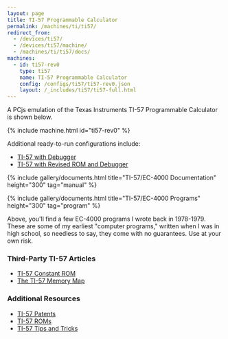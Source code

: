 ```yaml
---
layout: page
title: TI-57 Programmable Calculator
permalink: /machines/ti/ti57/
redirect_from:
  - /devices/ti57/
  - /devices/ti57/machine/
  - /machines/ti/ti57/docs/
machines:
  - id: ti57-rev0
    type: ti57
    name: TI-57 Programmable Calculator
    config: /configs/ti57/ti57-rev0.json
    layout: /_includes/ti57/ti57-full.html
---
```


A PCjs emulation of the Texas Instruments TI-57 Programmable Calculator is shown below.

{% include machine.html id="ti57-rev0" %}

Additional ready-to-run configurations include:

  - [TI-57 with Debugger](rev0/)
  - [TI-57 with Revised ROM and Debugger](rev1/)

{% include gallery/documents.html title="TI-57/EC-4000 Documentation" height="300" tag="manual" %}

{% include gallery/documents.html title="TI-57/EC-4000 Programs" height="300" tag="program" %}

Above, you'll find a few EC-4000 programs I wrote back in 1978-1979.  These are some of my earliest "computer programs,"
written when I was in high school, so needless to say, they come with no guarantees.  Use at your own risk.

### Third-Party TI-57 Articles

  - [TI-57 Constant ROM](http://www.rskey.org/CMS/index.php/the-library/475)
  - [The TI-57 Memory Map](http://www.rskey.org/CMS/index.php/the-library/100) 

### Additional Resources

  - [TI-57 Patents](patents/)
  - [TI-57 ROMs](rom/)
  - [TI-57 Tips and Tricks](tips/)
